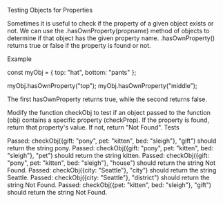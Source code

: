 Testing Objects for Properties

Sometimes it is useful to check if the property of a given object exists or not. We can use the .hasOwnProperty(propname) method of objects to determine if that object has the given property name. .hasOwnProperty() returns true or false if the property is found or not.

Example

const myObj = {
top: "hat",
bottom: "pants"
};

myObj.hasOwnProperty("top");
myObj.hasOwnProperty("middle");

The first hasOwnProperty returns true, while the second returns false.

Modify the function checkObj to test if an object passed to the function (obj) contains a specific property (checkProp). If the property is found, return that property's value. If not, return "Not Found".
Tests

Passed: checkObj({gift: "pony", pet: "kitten", bed: "sleigh"}, "gift") should return the string pony.
Passed: checkObj({gift: "pony", pet: "kitten", bed: "sleigh"}, "pet") should return the string kitten.
Passed: checkObj({gift: "pony", pet: "kitten", bed: "sleigh"}, "house") should return the string Not Found.
Passed: checkObj({city: "Seattle"}, "city") should return the string Seattle.
Passed: checkObj({city: "Seattle"}, "district") should return the string Not Found.
Passed: checkObj({pet: "kitten", bed: "sleigh"}, "gift") should return the string Not Found.
